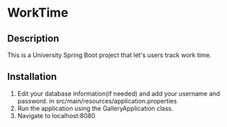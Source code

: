 # WorkTime 

## Description
This is a University Spring Boot project that let's users track work time.


## Installation
1. Edit your database information(if needed) and add your username and password.
in src/main/resources/application.properties
2. Run the application using the GalleryApplication class.
3. Navigate to localhost:8080